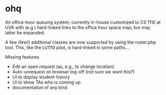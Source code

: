 # ohq
An office-hour queuing system; currently in-house customized to CS 1110 at UVA with (e.g.) hard-linked links to the office hour space map; but may latter be expanded.

A few (few!) additional classes are now supported by using the roster.php tool.
This, like the cs1110 pilot, is hard-linked in some paths...

Missing features

- Edit an open request (as, e.g., to change location)
- Auto-unrequest on browser log-off (not sure we want this?)
- UI to display student history
- UI to show TAs who is coming up
- documentation of any kind

